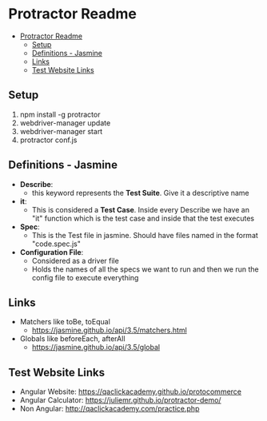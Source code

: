 # Protractor Readme

- [Protractor Readme](#protractor-readme)
  - [Setup](#setup)
  - [Definitions - Jasmine](#definitions---jasmine)
  - [Links](#links)
  - [Test Website Links](#test-website-links)

## Setup

1. npm install -g protractor
2. webdriver-manager update
3. webdriver-manager start
4. protractor conf.js

## Definitions - Jasmine

- **Describe**:
  - this keyword represents the **Test Suite**. Give it a descriptive name
- **it**:
  - This is considered a **Test Case**. Inside every Describe we have an "it" function which is the test case and inside that the test executes
- **Spec**:
  - This is the Test file in jasmine. Should have files named in the format "code.spec.js"
- **Configuration File**:
  - Considered as a driver file
  - Holds the names of all the specs we want to run and then we run the config file to execute everything

## Links

- Matchers like toBe, toEqual
  - https://jasmine.github.io/api/3.5/matchers.html
- Globals like beforeEach, afterAll
  - https://jasmine.github.io/api/3.5/global

## Test Website Links

- Angular Website: https://qaclickacademy.github.io/protocommerce
- Angular Calculator: https://juliemr.github.io/protractor-demo/
- Non Angular: http://qaclickacademy.com/practice.php